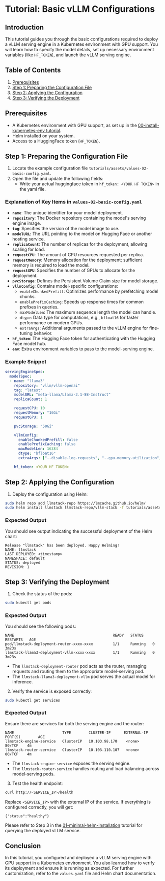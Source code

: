 # Tutorial: Basic vLLM Configurations

## Introduction
This tutorial guides you through the basic configurations required to deploy a vLLM serving engine in a Kubernetes environment with GPU support. You will learn how to specify the model details, set up necessary environment variables (like `HF_TOKEN`), and launch the vLLM serving engine.

## Table of Contents
1. [Prerequisites](#prerequisites)
2. [Step 1: Preparing the Configuration File](#step-1-preparing-the-configuration-file)
3. [Step 2: Applying the Configuration](#step-2-applying-the-configuration)
4. [Step 3: Verifying the Deployment](#step-3-verifying-the-deployment)

## Prerequisites
- A Kubernetes environment with GPU support, as set up in the [00-install-kubernetes-env tutorial](00-install-kubernetes-env.md).
- Helm installed on your system.
- Access to a HuggingFace token (`HF_TOKEN`).

## Step 1: Preparing the Configuration File

1. Locate the example configuration file `tutorials/assets/values-02-basic-config.yaml`.
2. Open the file and update the following fields:
    - Write your actual huggingface token in `hf_token: <YOUR HF TOKEN>` in the yaml file.

### Explanation of Key Items in `values-02-basic-config.yaml`

- **`name`**: The unique identifier for your model deployment.
- **`repository`**: The Docker repository containing the model's serving engine image.
- **`tag`**: Specifies the version of the model image to use.
- **`modelURL`**: The URL pointing to the model on Hugging Face or another hosting service.
- **`replicaCount`**: The number of replicas for the deployment, allowing scaling for load.
- **`requestCPU`**: The amount of CPU resources requested per replica.
- **`requestMemory`**: Memory allocation for the deployment; sufficient memory is required to load the model.
- **`requestGPU`**: Specifies the number of GPUs to allocate for the deployment.
- **`pvcStorage`**: Defines the Persistent Volume Claim size for model storage.
- **`vllmConfig`**: Contains model-specific configurations:
  - `enableChunkedPrefill`: Optimizes performance by prefetching model chunks.
  - `enablePrefixCaching`: Speeds up response times for common prefixes in queries.
  - `maxModelLen`: The maximum sequence length the model can handle.
  - `dtype`: Data type for computations, e.g., `bfloat16` for faster performance on modern GPUs.
  - `extraArgs`: Additional arguments passed to the vLLM engine for fine-tuning behavior.
- **`hf_token`**: The Hugging Face token for authenticating with the Hugging Face model hub.
- **`env`**: Extra environment variables to pass to the model-serving engine.

### Example Snippet
```yaml
servingEngineSpec:
  modelSpec:
  - name: "llama3"
    repository: "vllm/vllm-openai"
    tag: "latest"
    modelURL: "meta-llama/Llama-3.1-8B-Instruct"
    replicaCount: 1

    requestCPU: 10
    requestMemory: "16Gi"
    requestGPU: 1

    pvcStorage: "50Gi"

    vllmConfig:
      enableChunkedPrefill: false
      enablePrefixCaching: false
      maxModelLen: 16384
      dtype: "bfloat16"
      extraArgs: ["--disable-log-requests", "--gpu-memory-utilization", "0.8"]

    hf_token: <YOUR HF TOKEN>
```

## Step 2: Applying the Configuration

1. Deploy the configuration using Helm:

```bash
sudo helm repo add llmstack-repo https://lmcache.github.io/helm/
sudo helm install llmstack llmstack-repo/vllm-stack -f tutorials/assets/values-02-basic-config.yaml
```

### Expected Output
You should see output indicating the successful deployment of the Helm chart:

```plaintext
Release "llmstack" has been deployed. Happy Helming!
NAME: llmstack
LAST DEPLOYED: <timestamp>
NAMESPACE: default
STATUS: deployed
REVISION: 1
```

## Step 3: Verifying the Deployment

1. Check the status of the pods:

```bash
sudo kubectl get pods
```

### Expected Output
You should see the following pods:

```plaintext
NAME                                             READY   STATUS    RESTARTS   AGE
pod/llmstack-deployment-router-xxxx-xxxx         1/1     Running   0          3m23s
llmstack-llama3-deployment-vllm-xxxx-xxxx        1/1     Running   0          3m23s
```

- The `llmstack-deployment-router` pod acts as the router, managing requests and routing them to the appropriate model-serving pod.
- The `llmstack-llama3-deployment-vllm` pod serves the actual model for inference.

2. Verify the service is exposed correctly:

```bash
sudo kubectl get services
```

### Expected Output
Ensure there are services for both the serving engine and the router:

```plaintext
NAME                      TYPE        CLUSTER-IP      EXTERNAL-IP   PORT(S)        AGE
llmstack-engine-service   ClusterIP   10.103.98.170    <none>        80/TCP    4m
llmstack-router-service   ClusterIP   10.103.110.107   <none>        80/TCP    4m
```

- The `llmstack-engine-service` exposes the serving engine.
- The `llmstack-router-service` handles routing and load balancing across model-serving pods.

3. Test the health endpoint:

```bash
curl http://<SERVICE_IP>/health
```

Replace `<SERVICE_IP>` with the external IP of the service. If everything is configured correctly, you will get:

```plaintext
{"status":"healthy"}
```

Please refer to Step 3 in the [01-minimal-helm-installation](01-minimal-helm-installation.md) tutorial for querying the deployed vLLM service.

## Conclusion
In this tutorial, you configured and deployed a vLLM serving engine with GPU support in a Kubernetes environment. You also learned how to verify its deployment and ensure it is running as expected. For further customization, refer to the `values.yaml` file and Helm chart documentation.

